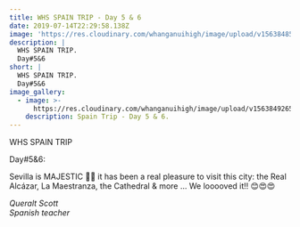 ```yaml
---
title: WHS SPAIN TRIP - Day 5 & 6
date: 2019-07-14T22:29:58.138Z
image: 'https://res.cloudinary.com/whanganuihigh/image/upload/v1563848509/News/21.jpg'
description: |
  WHS SPAIN TRIP. 
  Day#5&6
short: |
  WHS SPAIN TRIP. 
  Day#5&6
image_gallery:
  - image: >-
      https://res.cloudinary.com/whanganuihigh/image/upload/v1563849265/News/18.jpg
    description: Spain Trip - Day 5 & 6.
---
```

WHS SPAIN TRIP

Day#5&6:

Sevilla is MAJESTIC 🤩😉 it has been a real pleasure to visit this city: the Real Alcázar, La Maestranza, the Cathedral & more ... We looooved it!! 😊😍😍

_Queralt Scott_  
_Spanish teacher_
